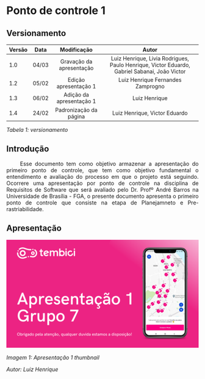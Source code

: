 # Ponto de controle 1

## Versionamento

| Versão | Data | Modificação | Autor |
|-|-|:-:|:-:|
| 1.0 | 04/03 | Gravação da apresentação | Luiz Henrique, Livia Rodrigues, Paulo Henrique, Victor Eduardo, Gabriel Sabanai, João Victor |
| 1.2 | 05/02 | Edição apresentação 1 | Luiz Henrique Fernandes Zamprogno |
| 1.3 | 06/02 | Adição da apresentação 1 | Luiz Henrique |
| 1.4 | 24/02 | Padronização da página | Luiz Henrique, Victor Eduardo|

*Tabela 1: versionamento*

## Introdução

<p align="justify">&emsp;&emsp; Esse documento tem como objetivo armazenar a apresentação do primeiro ponto de controle, que tem como objetivo fundamental o entendimento e avaliação do processo em que o projeto está seguindo. Ocorrere uma apresentação por ponto de controle na disciplina de Requisitos de Software que será avaliado pelo Dr. Profº André Barros na Universidade de Brasília - FGA, o presente documento apresenta o primeiro ponto de controle que consiste na etapa de Planejamneto e Pre-rastriabilidade. </P>

## Apresentação


[![Apresentação 1](../assets/apresentacoes/AP1.png)](https://youtu.be/8ssdPAHgU4U)

*Imagem 1: Apresentação 1 thumbnail*

*Autor: Luiz Henrique*